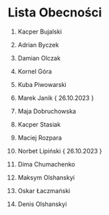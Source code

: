 # Lista Obecności 

1. Kacper Bujalski

2. Adrian Byczek 

3. Damian Olczak

4. Kornel Góra 

5. Kuba Piwowarski

6. Marek Janik
   {
     26.10.2023
   }

9. Maja Dobruchowska 

10. Kacper Stasiak

11. Maciej Rozpara

12. Norbet Lipiński
   {
     26.10.2023
   }

14. Dima Chumachenko

15. Maksym Olshanskyi

16. Oskar Łaczmański

17. Denis Olshanskyi
